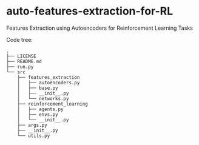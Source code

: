 # auto-features-extraction-for-RL
Features Extraction using Autoencoders for Reinforcement Learning Tasks


Code tree:
````
.
├── LICENSE
├── README.md
├── run.py
└── src
    ├── features_extraction
    │   ├── autoencoders.py
    │   ├── base.py
    │   ├── __init__.py
    │   └── networks.py
    ├── reinforcement_learning
    │   ├── agents.py
    │   ├── envs.py
    │   └── __init__.py
    ├── args.py
    ├── __init__.py
    └── utils.py
````
